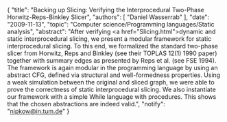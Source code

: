 {
    "title": "Backing up Slicing: Verifying the Interprocedural Two-Phase Horwitz-Reps-Binkley Slicer",
    "authors": [
        "Daniel Wasserrab"
    ],
    "date": "2009-11-13",
    "topic": "Computer science/Programming languages/Static analysis",
    "abstract": "After verifying <a href=\"Slicing.html\">dynamic and static interprocedural slicing</a>, we present a modular framework for static interprocedural slicing. To this end, we formalized the standard two-phase slicer from Horwitz, Reps and Binkley (see their TOPLAS 12(1) 1990 paper) together with summary edges as presented by Reps et al. (see FSE 1994). The framework is again modular in the programming language by using an abstract CFG, defined via structural and well-formedness properties. Using a weak simulation between the original and sliced graph, we were able to prove the correctness of static interprocedural slicing. We also instantiate our framework with a simple While language with procedures. This shows that the chosen abstractions are indeed valid.",
    "notify": "nipkow@in.tum.de"
}